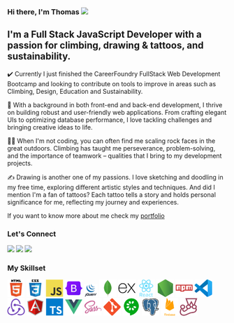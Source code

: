 ### Hi there, I'm Thomas <img src="https://raw.githubusercontent.com/MartinHeinz/MartinHeinz/master/wave.gif" width="30px">

## I'm a Full Stack JavaScript Developer with a passion for climbing, drawing & tattoos, and sustainability. 

✔️ Currently I just finished the CareerFoundry FullStack Web Development Bootcamp and looking to contribute on tools to improve in areas such as Climbing, Design, Education and Sustainability.

🚀 With a background in both front-end and back-end development, I thrive on building robust and user-friendly web applications. From crafting elegant UIs to optimizing database performance, I love tackling challenges and bringing creative ideas to life.

🧗‍♂️ When I'm not coding, you can often find me scaling rock faces in the great outdoors. Climbing has taught me perseverance, problem-solving, and the importance of teamwork – qualities that I bring to my development projects.

✍️ Drawing is another one of my passions. I love sketching and doodling in my free time, exploring different artistic styles and techniques. And did I mention I'm a fan of tattoos? Each tattoo tells a story and holds personal significance for me, reflecting my journey and experiences.

If you want to know more about me check my [portfolio](https://tomprayondev.netlify.app/)


### Let's Connect
[<img src='https://img.shields.io/badge/LinkedIn-0077B5?style=for-the-badge&logo=linkedin&logoColor=white' />](https://www.linkedin.com/in/thom-prayon)
[<img src='https://img.shields.io/badge/Portfolio-255E63?style=for-the-badge&logo=About.me&logoColor=white' />](https://tomprayondev.netlify.app/)
<a href="mailto:tomprayon@gmail.com"><img src='https://img.shields.io/badge/Gmail-D14836?style=for-the-badge&logo=gmail&logoColor=white' /></a>

### My Skillset

<img src='https://github.com/devicons/devicon/blob/master/icons/html5/html5-original-wordmark.svg' width='40' height='40' /> <img src='https://github.com/devicons/devicon/blob/master/icons/css3/css3-original-wordmark.svg' width='40' height='40' /> <img src='https://github.com/devicons/devicon/blob/master/icons/javascript/javascript-original.svg' width='40' height='40'/> <img src='https://github.com/devicons/devicon/blob/master/icons/bootstrap/bootstrap-original.svg' width='40' height='40' /> <img src="https://github.com/devicons/devicon/blob/master/icons/jquery/jquery-original-wordmark.svg" width="30" height="30" /> <img src='https://github.com/devicons/devicon/blob/master/icons/mongodb/mongodb-original.svg' width='40' height='40' /> <img src='https://github.com/devicons/devicon/blob/master/icons/express/express-original.svg' width='40' height='40' /> <img src='https://github.com/devicons/devicon/blob/master/icons/react/react-original-wordmark.svg' width='40' height='40' /> <img src='https://github.com/devicons/devicon/blob/master/icons/nodejs/nodejs-original.svg' width='40' height='40' /> <img src='https://github.com/devicons/devicon/blob/master/icons/npm/npm-original-wordmark.svg' width='40' height='40' /> <img src='https://github.com/devicons/devicon/blob/master/icons/vscode/vscode-original.svg' width='40' height='40' /> <img src='https://github.com/devicons/devicon/blob/master/icons/redux/redux-original.svg' width='40' height='40' /> <img src='https://github.com/devicons/devicon/blob/master/icons/angularjs/angularjs-original.svg' width='40' height='40' /> <img src='https://github.com/devicons/devicon/blob/master/icons/typescript/typescript-plain.svg' width='40' height='40' /> <img src='https://github.com/devicons/devicon/blob/master/icons/vuejs/vuejs-original.svg' width='40' height='40' /> <img src='https://github.com/devicons/devicon/blob/master/icons/sass/sass-original.svg' width='40' height='40' /> <img src='https://github.com/devicons/devicon/blob/master/icons/git/git-original.svg' width='40' height='40' /> <img src='https://github.com/devicons/devicon/blob/master/icons/cucumber/cucumber-plain.svg' width='40' height='40' /> <img src='https://github.com/devicons/devicon/blob/master/icons/postgresql/postgresql-original.svg' width='40' height='40'/> <img src='https://github.com/devicons/devicon/blob/master/icons/firebase/firebase-plain-wordmark.svg' width='40' height='40' />
 <img src='https://github.com/devicons/devicon/blob/master/icons/jest/jest-plain.svg' width='40' height='40' />



